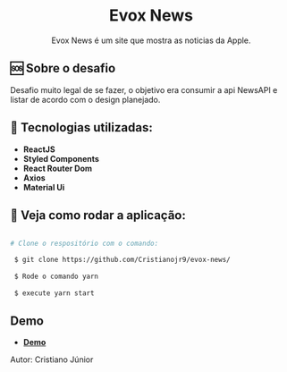 <h1 align="center">
Evox News
</h1> 

<p align="center">
  Evox News é um site que mostra as noticias da Apple.
</p>

🆘 Sobre o desafio
------------------
  Desafio muito legal de se fazer, o objetivo era consumir a api NewsAPI e listar de acordo com o design planejado. 

:wrench: Tecnologias utilizadas:
----------------------

- **ReactJS**
- **Styled Components**
- **React Router Dom**
- **Axios**
- **Material Ui**

## :pushpin: Veja como rodar a aplicação:

```bash

# Clone o respositório com o comando:

 $ git clone https://github.com/Cristianojr9/evox-news/
  
 $ Rode o comando yarn 
 
 $ execute yarn start
  ```


## Demo

- [**Demo**](h)

Autor: Cristiano Júnior

